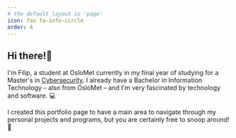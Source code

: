 ```yaml
---
# the default layout is 'page'
icon: fas fa-info-circle
order: 4
---
```


## Hi there!👋

I'm Filip, a student at OsloMet currently in my final year of studying for a Master's in [Cybersecurity](https://www.oslomet.no/en/study/tkd/cyber-security). I already have a Bachelor in Information Technology – also from OsloMet – and I'm very fascinated by technology and software. 💻


I created this portfolio page to have a main area to navigate through my personal projects and programs, but you are certainly free to snoop around! 🔎

